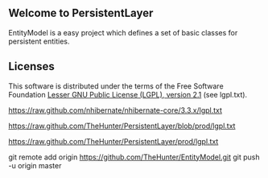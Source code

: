 <h2 id="welcometopersistentlayer">Welcome to PersistentLayer</h2>

<p>EntityModel is a easy project which defines a set of basic classes for persistent entities.</p>


<h2 id="licenses">Licenses</h2>

<p>This software is distributed under the terms of the Free Software Foundation <a href="http://www.gnu.org/licenses/lgpl-2.1-standalone.html">Lesser GNU Public License (LGPL), version 2.1</a> (see lgpl.txt).</p>


https://raw.github.com/nhibernate/nhibernate-core/3.3.x/lgpl.txt

https://raw.github.com/TheHunter/PersistentLayer/blob/prod/lgpl.txt

https://raw.github.com/TheHunter/PersistentLayer/prod/lgpl.txt



git remote add origin https://github.com/TheHunter/EntityModel.git
git push -u origin master